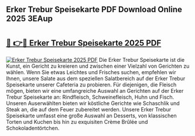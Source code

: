 ## Erker Trebur Speisekarte PDF Download Online 2025 3EAup

# <h2><a href="http://gcbe83w.nevu.top/?p=Erker+Trebur+Speisekarte">🔗 👉🔴 Erker Trebur Speisekarte 2025 PDF</a></h2>

[![Erker Trebur Speisekarte 2025 PDF](https://i.imgur.com/dBaPXMq.png)](http://gcbe83w.nevu.top/?p=Erker+Trebur+Speisekarte)
Die Erker Trebur Speisekarte ist die Kunst, ein Gericht zu kreieren und zwischen einer Vielzahl von Gerichten zu wählen. Wenn Sie etwas Leichtes und Frisches suchen, empfehlen wir Ihnen, unsere Salate aus dem speziellen Salatbereich auf der Erker Trebur Speisekarte unserer Cafeteria zu probieren. Für diejenigen, die Fleisch mögen, bieten wir eine umfangreiche Auswahl an Gerichten auf der Erker Trebur Speisekarte an: Rindfleisch, Schweinefleisch, Huhn und Fisch. Unseren Auserwählten bieten wir köstliche Gerichte wie Schaschlik und Steak an, die auf dem Feuer zubereitet werden. Unsere Erker Trebur Speisekarte umfasst eine große Auswahl an Desserts, von klassischen Torten und Kuchen bis hin zu exquisiten Crème Brûlée und Schokoladentörtchen.
